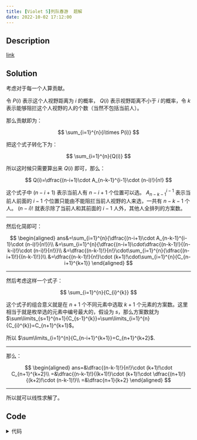 ```yaml
---
title: [Violet 5]列队春游  题解
date: 2022-10-02 17:12:00
---
```


## Description

[link](https://hydro.ac/d/bzoj/p/2720)

## Solution

考虑对于每一个人算贡献。

令 $P(i)$ 表示这个人视野距离为 $i$ 的概率， $Q(i)$ 表示视野距离不小于 $i$ 的概率，令 $k$ 表示能够阻拦这个人视野的人的个数（当然不包括当前人）。

那么贡献即为：

$$
\sum_{i=1}^{n}{i\times P(i)}
$$

把这个式子转化下为：

$$
\sum_{i=1}^{n}{Q(i)}
$$

所以这时候只需要算出来 $Q(i)$ 即可，那么：

$$
Q(i)=\dfrac{(n-i+1)\cdot A_{n-k-1}^{i-1}\cdot (n-i)!}{n!}
$$

这个式子中 $(n-i+1)$ 表示当前人有 $n-i+1$ 个位置可以选。
$A_{n-k-1}^{i-1}$ 表示当前人前面的 $i-1$ 个位置只能由不能阻拦当前人视野的人来选，一共有 $n-k-1$ 个人。
$(n-i)!$ 就表示除了当前人和其前面的 $i-1$ 人外，其他人全排列的方案数。

---

然后化简即可：

$$
\begin{aligned}
ans&=\sum_{i=1}^{n}{\dfrac{(n-i+1)\cdot A_{n-k-1}^{i-1}\cdot (n-i)!}{n!}}\\
&=\sum_{i=1}^{n}{\dfrac{(n-i+1)\cdot\dfrac{(n-k-1)!}{(n-k-i)!}\cdot (n-i)!}{n!}}\\
&=\dfrac{(n-k-1)!}{n!}\cdot\sum_{i=1}^{n}{\dfrac{(n-i+1)!}{(n-k-1)!}}\\
&=\dfrac{(n-k-1)!}{n!}\cdot (k+1)!\cdot\sum_{i=1}^{n}{C_{n-i+1}^{k+1}}
\end{aligned}
$$

---

然后考虑这样一个式子：

$$
\sum_{i=1}^{n}{C_{i}^{k}}
$$

这个式子的组合意义就是在 $n+1$ 个不同元素中选取 $k+1$ 个元素的方案数。这里相当于就是枚举选的元素中编号最大的，假设为 $s$，那么方案数就为 $\sum\limits_{s=1}^{n+1}{C_{s-1}^{k}}=\sum\limits_{i=1}^{n}{C_{i}^{k}}=C_{n+1}^{k+1}$。

所以 $\sum\limits_{i=1}^{n}{C_{n-i+1}^{k+1}}=C_{n+1}^{k+2}$.

---

那么：

$$
\begin{aligned}
ans=&\dfrac{(n-k-1)!}{n!}\cdot (k+1)!\cdot C_{n+1}^{k+2}\\
=&\dfrac{(n-k-1)!}{(k+1)!}\cdot (k+1)!\cdot \dfrac{(n+1)!}{(k+2)!\cdot (n-k-1)!}\\
=&\dfrac{n+1}{k+2}
\end{aligned}
$$

---

所以就可以线性求解了。

## Code

<details>

<summary>代码</summary>

```cpp
#include <bits/stdc++.h>

#ifdef ORZXKR
#include <debug.h>
#else
#define debug(...) 114514
#endif

using namespace std;

const int kMaxN = 305, kMaxA = 1005;

int n, x;
int sum[kMaxA];
double ans;

int main() {
  cin >> n;
  for (int i = 1, x; i <= n; ++i) {
    cin >> x;
    ++sum[x];
  }
  for (int i = 1; i <= 1000; ++i) {
    ans += sum[i] * (n + 1) * 1.0 / (n - sum[i - 1] + 1);
    sum[i] += sum[i - 1];
  } 
  cout << fixed << setprecision(2) << ans << endl;
  return 0;
}
```

</details>